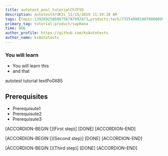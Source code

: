 ```yaml
---
title: autotest_pool_tutorialCh7F5D
description: autotest4rUK3i_11/15/2019 11:19:10 AM
tags: [topic:139269250608756787992873,products:tech/73554900100700000996,tutorial:experience/advanced]
primary_tag: tutorial:product/sapHana
time: 866
author_profile: https://github.com/ksAutotests
author_name: ksAutotests
---
```

### You will learn
- You will learn this
- and that

autotest tutorial textPo0X85

## Prerequisites
- Prerequisute1
- Prerequisute2
- Prerequisute3

[ACCORDION-BEGIN [](First step)]
[DONE]
[ACCORDION-END]

[ACCORDION-BEGIN [](Second step)]
[DONE]
[ACCORDION-END]

[ACCORDION-BEGIN [](Third step)]
[DONE]
[ACCORDION-END]

